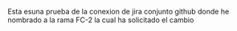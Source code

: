 Esta esuna prueba de la conexion de jira conjunto github donde he nombrado a la rama FC-2 la cual ha solicitado el cambio
